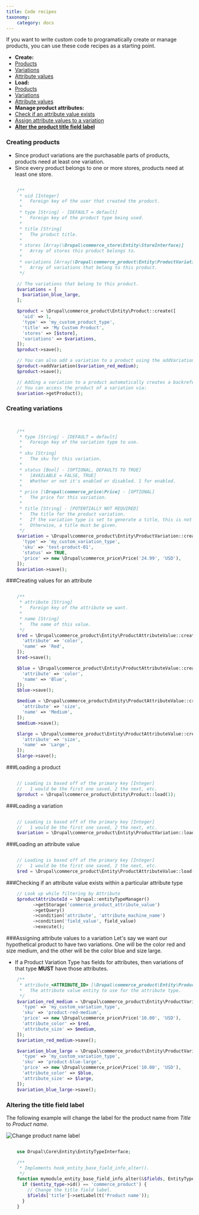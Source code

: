 ```yaml
---
title: Code recipes
taxonomy:
    category: docs
---
```


  If you want to write custom code to programatically create or manage products, you can use these code recipes as a starting point.

- **Create:**
 - [Products](#creating-products)
 - [Variations](#creating-variations)
 - [Attribute values](#creating-values-for-an-attribute)
- **Load:**
 - [Products](#loading-a-product)
 - [Variations](#loading-a-variation)
 - [Attribute values](#loading-an-attribute-value)
- **Manage product attributes:**
 - [Check if an attribute value exists](#checking-if-an-attribute-value-exists-within-a-particular-attribute-type)
 - [Assign attribute values to a variation](#assigning-attribute-values-to-a-variation)
- [**Alter the product title field label**](#altering-the-title-field-label)

### Creating products
- Since product variations are the purchasable parts of products, products need at least one variation.
- Since every product belongs to one or more stores, products need at least one store.

```php

    /**
     * uid [Integer]
     *   Foreign key of the user that created the product.
     *
     * type [String] - [DEFAULT = default]
     *   Foreign key of the product type being used.
     *
     * title [String]
     *   The product title.
     *
     * stores [Array(\Drupal\commerce_store\Entity\StoreInterface)]
     *   Array of stores this product belongs to.
     *
     * variations [Array(\Drupal\commerce_product\Entity\ProductVariationInterface)]
     *   Array of variations that belong to this product.
     */

    // The variations that belong to this product.
    $variations = [
      $variation_blue_large,
    ];

    $product = \Drupal\commerce_product\Entity\Product::create([
      'uid' => 1,
      'type' => 'my_custom_product_type',
      'title' => 'My Custom Product',
      'stores' => [$store],
      'variations' => $variations,
    ]);
    $product->save();

    // You can also add a variation to a product using the addVariation() method.
    $product->addVariation($variation_red_medium);
    $product->save();

    // Adding a variation to a product automatically creates a backreference on the variation.
    // You can access the product of a variation via:
    $variation->getProduct();

```

### Creating variations
```php


    /**
     * type [String] - [DEFAULT = default]
     *   Foreign key of the variation type to use.
     *
     * sku [String]
     *   The sku for this variation.
     *
     * status [Bool] - [OPTIONAL, DEFAULTS TO TRUE]
     *   [AVAILABLE = FALSE, TRUE]
     *   Whether or not it's enabled or disabled. 1 for enabled.
     *
     * price [\Drupal\commerce_price\Price] - [OPTIONAL]
     *   The price for this variation.
     *
     * title [String] - [POTENTIALLY NOT REQUIRED]
     *   The title for the product variation.
     *   If the variation type is set to generate a title, this is not used.
     *   Otherwise, a title must be given.
     */
    $variation = \Drupal\commerce_product\Entity\ProductVariation::create([
      'type' => 'my_custom_variation_type',
      'sku' => 'test-product-01',
      'status' => TRUE,
      'price' => new \Drupal\commerce_price\Price('24.99', 'USD'),
    ]);
    $variation->save();

```

###Creating values for an attribute
```php

    /**
     * attribute [String]
     *   Foreign key of the attribute we want.
     *
     * name [String]
     *   The name of this value.
     */
    $red = \Drupal\commerce_product\Entity\ProductAttributeValue::create([
      'attribute' => 'color',
      'name' => 'Red',
    ]);
    $red->save();

    $blue = \Drupal\commerce_product\Entity\ProductAttributeValue::create([
      'attribute' => 'color',
      'name' => 'Blue',
    ]);
    $blue->save();

    $medium = \Drupal\commerce_product\Entity\ProductAttributeValue::create([
      'attribute' => 'size',
      'name' => 'Medium',
    ]);
    $medium->save();

    $large = \Drupal\commerce_product\Entity\ProductAttributeValue::create([
      'attribute' => 'size',
      'name' => 'Large',
    ]);
    $large->save();
```

###Loading a product
```php

    // Loading is based off of the primary key [Integer]
    //   1 would be the first one saved, 2 the next, etc.
    $product = \Drupal\commerce_product\Entity\Product::load(1);

```

###Loading a variation
```php

    // Loading is based off of the primary key [Integer]
    //   1 would be the first one saved, 2 the next, etc.
    $variation = \Drupal\commerce_product\Entity\ProductVariation::load(1);

```

###Loading an attribute value
```php

    // Loading is based off of the primary key [Integer]
    //   1 would be the first one saved, 2 the next, etc.
    $red = \Drupal\commerce_product\Entity\ProductAttributeValue::load(1);
```

###Checking if an attribute value exists within a particular attribute type
```php
    // Look up while filtering by Attribute
    $productAttributeId = \Drupal::entityTypeManager()
          ->getStorage('commerce_product_attribute_value')
          ->getQuery()
          ->condition('attribute', 'attribute_machine_name')
          ->condition('field_value', field_value)
          ->execute();
```

###Assigning attribute values to a variation
Let's say we want our hypothetical product to have two variations. One will be the color red and size medium, and the other will be the color blue and size large.
- If a Product Variation Type has fields for attributes, then variations of that type **MUST** have those attributes.

```php
    /**
     * attribute_<ATTRIBUTE_ID> [\Drupal\commerce_product\Entity\ProductAttributeValueInterface]
     *   The attribute value entity to use for the attribute type.
     */
    $variation_red_medium = \Drupal\commerce_product\Entity\ProductVariation::create([
      'type' => 'my_custom_variation_type',
      'sku' => 'product-red-medium',
      'price' => new \Drupal\commerce_price\Price('10.00', 'USD'),
      'attribute_color' => $red,
      'attribute_size' => $medium,
    ]);
    $variation_red_medium->save();

    $variation_blue_large = \Drupal\commerce_product\Entity\ProductVariation::create([
      'type' => 'my_custom_variation_type',
      'sku' => 'product-blue-large',
      'price' => new \Drupal\commerce_price\Price('10.00', 'USD'),
      'attribute_color' => $blue,
      'attribute_size' => $large,
    ]);
    $variation_blue_large->save();
```

### Altering the title field label
The following example will change the label for the product name from *Title* to *Product name*.

![Change product name label](../../images/managing-products-code-recipes-1.jpg)

```php

    use Drupal\Core\Entity\EntityTypeInterface;

    /**
     * Implements hook_entity_base_field_info_alter().
     */
    function mymodule_entity_base_field_info_alter(&$fields, EntityTypeInterface $entity_type) {
      if ($entity_type->id() == 'commerce_product') {
        // Change the title field label.
        $fields['title']->setLabel(t('Product name'));
      }
    }
```

